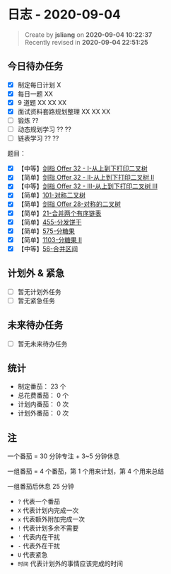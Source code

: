 日志 - 2020-09-04
===

> Create by **jsliang** on **2020-09-04 10:22:37**  
> Recently revised in **2020-09-04 22:51:25**

## 今日待办任务

* [x] 制定每日计划 X
* [x] 每日一题 XX
* [x] 9 道题 XX XX XX
* [x] 面试资料套路规划整理 XX XX XX
* [ ] 锻炼 ??
* [ ] 动态规划学习 ?? ??
* [ ] 链表学习 ?? ??

题目：

* [x] 【中等】[剑指 Offer 32 - I-从上到下打印二叉树](https://leetcode-cn.com/problems/cong-shang-dao-xia-da-yin-er-cha-shu-lcof)
* [x] 【简单】[剑指 Offer 32 - II-从上到下打印二叉树 II](https://leetcode-cn.com/problems/cong-shang-dao-xia-da-yin-er-cha-shu-ii-lcof)
* [x] 【中等】[剑指 Offer 32 - III-从上到下打印二叉树 III](https://leetcode-cn.com/problems/cong-shang-dao-xia-da-yin-er-cha-shu-iii-lcof)
* [x] 【简单】[101-对称二叉树](https://leetcode-cn.com/problems/symmetric-tree/)
* [x] 【简单】[剑指 Offer 28-对称的二叉树](https://leetcode-cn.com/problems/dui-cheng-de-er-cha-shu-lcof/)
* [x] 【简单】[21-合并两个有序链表](https://leetcode-cn.com/problems/merge-two-sorted-lists/)
* [x] 【简单】[455-分发饼干](https://leetcode-cn.com/problems/assign-cookies/)
* [x] 【简单】[575-分糖果](https://leetcode-cn.com/problems/distribute-candies/)
* [x] 【简单】[1103-分糖果 II](https://leetcode-cn.com/problems/distribute-candies-to-people/)
* [x] 【中等】[56-合并区间](https://leetcode-cn.com/problems/merge-intervals/)

## 计划外 & 紧急

* [ ] 暂无计划外任务
* [ ] 暂无紧急任务

## 未来待办任务

* [ ] 暂无未来待办任务

## 统计

* 制定番茄： 23 个
* 总花费番茄： 0 个
* 计划内番茄： 0 次
* 计划外番茄： 0 次

## 注

一个番茄 = 30 分钟专注 + 3~5 分钟休息

一组番茄 = 4 个番茄，第 1 个用来计划，第 4 个用来总结

一组番茄后休息 25 分钟

* `?` 代表一个番茄
* `X` 代表计划内完成一次
* `x` 代表额外附加完成一次
* `!` 代表计划多余不需要
* `'` 代表内在干扰
* `-` 代表外在干扰
* `U` 代表紧急
* `时间` 代表计划外的事情应该完成的时间
